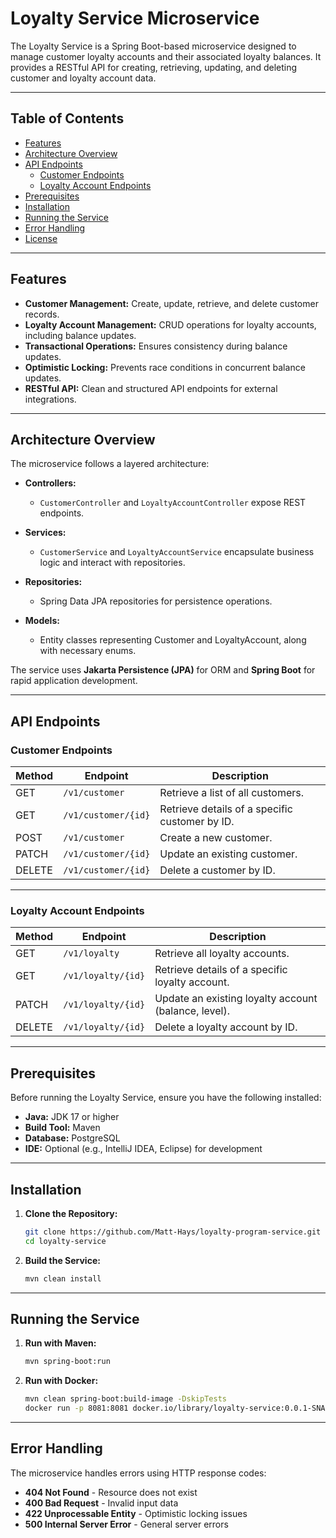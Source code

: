 # Loyalty Service Microservice

The Loyalty Service is a Spring Boot-based microservice designed to manage customer loyalty accounts and their associated loyalty balances. It provides a RESTful API for creating, retrieving, updating, and deleting customer and loyalty account data.

---

## Table of Contents

- [Features](#features)
- [Architecture Overview](#architecture-overview)
- [API Endpoints](#api-endpoints)
    - [Customer Endpoints](#customer-endpoints)
    - [Loyalty Account Endpoints](#loyalty-account-endpoints)
- [Prerequisites](#prerequisites)
- [Installation](#installation)
- [Running the Service](#running-the-service)
- [Error Handling](#error-handling)
- [License](#license)

---

## Features

- **Customer Management:** Create, update, retrieve, and delete customer records.
- **Loyalty Account Management:** CRUD operations for loyalty accounts, including balance updates.
- **Transactional Operations:** Ensures consistency during balance updates.
- **Optimistic Locking:** Prevents race conditions in concurrent balance updates.
- **RESTful API:** Clean and structured API endpoints for external integrations.

---

## Architecture Overview

The microservice follows a layered architecture:

- **Controllers:**
    - `CustomerController` and `LoyaltyAccountController` expose REST endpoints.

- **Services:**
    - `CustomerService` and `LoyaltyAccountService` encapsulate business logic and interact with repositories.

- **Repositories:**
    - Spring Data JPA repositories for persistence operations.

- **Models:**
    - Entity classes representing Customer and LoyaltyAccount, along with necessary enums.

The service uses **Jakarta Persistence (JPA)** for ORM and **Spring Boot** for rapid application development.

---

## API Endpoints

### Customer Endpoints

| Method | Endpoint          | Description                                  |
| ------ | ----------------- | -------------------------------------------- |
| GET    | `/v1/customer`      | Retrieve a list of all customers.            |
| GET    | `/v1/customer/{id}` | Retrieve details of a specific customer by ID. |
| POST   | `/v1/customer`      | Create a new customer.                       |
| PATCH  | `/v1/customer/{id}` | Update an existing customer.                 |
| DELETE | `/v1/customer/{id}` | Delete a customer by ID.                     |

---

### Loyalty Account Endpoints

| Method | Endpoint                     | Description                                        |
| ------ | ---------------------------- | -------------------------------------------------- |
| GET    | `/v1/loyalty`                 | Retrieve all loyalty accounts.                     |
| GET    | `/v1/loyalty/{id}`            | Retrieve details of a specific loyalty account.   |
| PATCH  | `/v1/loyalty/{id}`            | Update an existing loyalty account (balance, level). |
| DELETE | `/v1/loyalty/{id}`            | Delete a loyalty account by ID.                    |

---

## Prerequisites

Before running the Loyalty Service, ensure you have the following installed:

- **Java:** JDK 17 or higher
- **Build Tool:** Maven
- **Database:** PostgreSQL
- **IDE:** Optional (e.g., IntelliJ IDEA, Eclipse) for development

---

## Installation

1. **Clone the Repository:**

   ```bash
   git clone https://github.com/Matt-Hays/loyalty-program-service.git
   cd loyalty-service
   ```

2. **Build the Service:**

   ```bash
   mvn clean install
   ```

---

## Running the Service

1. **Run with Maven:**

   ```bash
   mvn spring-boot:run
   ```

2. **Run with Docker:**

   ```bash
   mvn clean spring-boot:build-image -DskipTests
   docker run -p 8081:8081 docker.io/library/loyalty-service:0.0.1-SNAPSHOT
   ```

---

## Error Handling
The microservice handles errors using HTTP response codes:
- **404 Not Found** - Resource does not exist
- **400 Bad Request** - Invalid input data
- **422 Unprocessable Entity** - Optimistic locking issues
- **500 Internal Server Error** - General server errors

